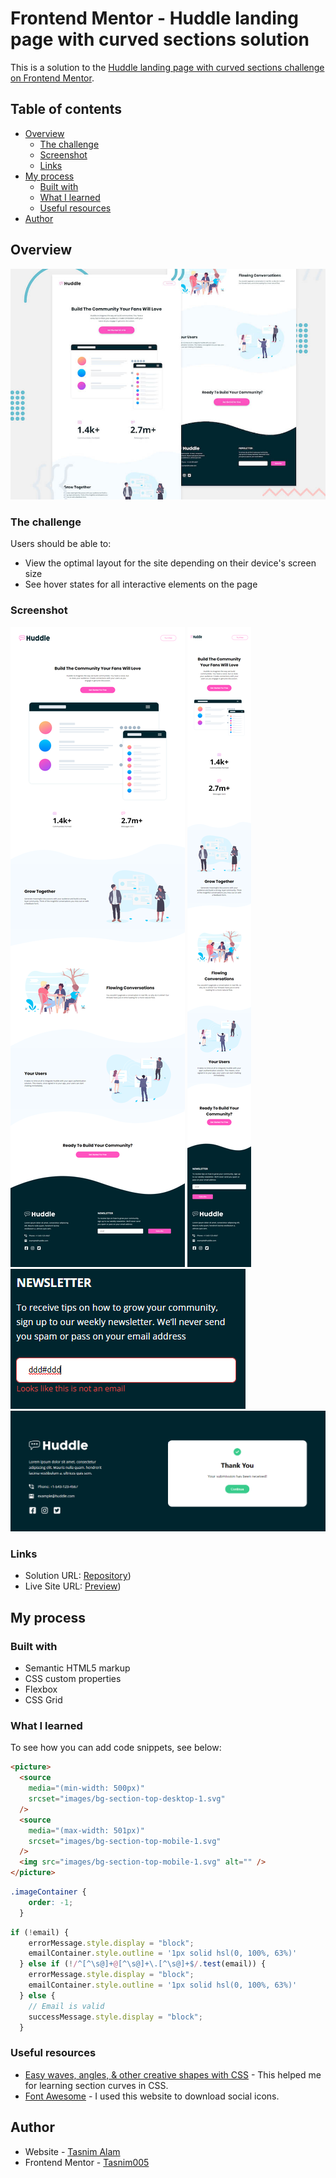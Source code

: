 # Frontend Mentor - Huddle landing page with curved sections solution

This is a solution to the [Huddle landing page with curved sections challenge on Frontend Mentor](https://www.frontendmentor.io/challenges/huddle-landing-page-with-curved-sections-5ca5ecd01e82137ec91a50f2).

## Table of contents

- [Overview](#overview)
  - [The challenge](#the-challenge)
  - [Screenshot](#screenshot)
  - [Links](#links)
- [My process](#my-process)
  - [Built with](#built-with)
  - [What I learned](#what-i-learned)
  - [Useful resources](#useful-resources)
- [Author](#author)

## Overview

![Header/intro section for the Huddle landing page with curved sections](./design/desktop-preview.jpg)

### The challenge

Users should be able to:

- View the optimal layout for the site depending on their device's screen size
- See hover states for all interactive elements on the page

### Screenshot

![Desktop](images/preview-desktop.png)
![Mobile](images/preview-mobile.png)
![Error-State](images/error-state.png)
![Success-State](images/success-state.png)

### Links

- Solution URL: [Repository](https://github.com/Tasnim005/Landing-page-with-curved-sections))
- Live Site URL: [Preview](https://tasnim005.github.io/Landing-page-with-curved-sections/))

## My process

### Built with

- Semantic HTML5 markup
- CSS custom properties
- Flexbox
- CSS Grid

### What I learned

To see how you can add code snippets, see below:

```html
<picture>
  <source
    media="(min-width: 500px)"
    srcset="images/bg-section-top-desktop-1.svg"
  />
  <source
    media="(max-width: 501px)"
    srcset="images/bg-section-top-mobile-1.svg"
  />
  <img src="images/bg-section-top-mobile-1.svg" alt="" />
</picture>
``` 
```css 
.imageContainer {
    order: -1;
  }
```

```js
if (!email) {
    errorMessage.style.display = "block";
    emailContainer.style.outline = '1px solid hsl(0, 100%, 63%)'
  } else if (!/^[^\s@]+@[^\s@]+\.[^\s@]+$/.test(email)) {
    errorMessage.style.display = "block";
    emailContainer.style.outline = '1px solid hsl(0, 100%, 63%)'
  } else {
    // Email is valid
    successMessage.style.display = "block";
  }
```


### Useful resources

- [ Easy waves, angles, & other creative shapes with CSS](https://www.youtube.com/watch?v=hWGgw1K-i8Y&list=LL&index=2) - This helped me for learning section curves in CSS.
- [Font Awesome](https://fontawesome.com/) - I used this website to download social icons.


## Author
- Website - [Tasnim Alam](https://github.com/Tasnim005)
- Frontend Mentor - [Tasnim005](https://www.frontendmentor.io/profile/Tasnim005)
